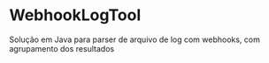 # WebhookLogTool
Solução em Java para parser de arquivo de log com webhooks, com agrupamento dos resultados
